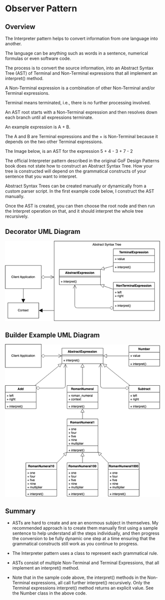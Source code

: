 # Observer Pattern
## Overview 
The Interpreter pattern helps to convert information from one language into another.

The language can be anything such as words in a sentence, numerical formulas or even software code.

The process is to convert the source information, into an Abstract Syntax Tree (AST) of Terminal and Non-Terminal expressions that all implement an interpret() method.

A Non-Terminal expression is a combination of other Non-Terminal and/or Terminal expressions.

Terminal means terminated, i.e., there is no further processing involved.

An AST root starts with a Non-Terminal expression and then resolves down each branch until all expressions terminate.

An example expression is A + B.

The A and B are Terminal expressions and the + is Non-Terminal because it depends on the two other Terminal expressions.

The Image below, is an AST for the expression 5 + 4 - 3 + 7 - 2

The official Interpreter pattern described in the original GoF Design Patterns book does not state how to construct an Abstract Syntax Tree. How your tree is constructed will depend on the grammatical constructs of your sentence that you want to interpret.

Abstract Syntax Trees can be created manually or dynamically from a custom parser script. In the first example code below, I construct the AST manually.

Once the AST is created, you can then choose the root node and then run the Interpret operation on that, and it should interpret the whole tree recursively.

## Decorator UML Diagram
![alt text](image.png)

## Builder Example UML Diagram
![alt text](image-1.png)

## Summary
- ASTs are hard to create and are an enormous subject in themselves. My recommended approach is to create them manually first using a sample sentence to help understand all the steps individually, and then progress the conversion to be fully dynamic one step at a time ensuring that the grammatical constructs still work as you continue to progress.

- The Interpreter pattern uses a class to represent each grammatical rule.

- ASTs consist of multiple Non-Terminal and Terminal Expressions, that all implement an interpret() method.

- Note that in the sample code above, the interpret() methods in the Non-Terminal expressions, all call further interpret() recursively. Only the Terminal expressions interpret() method returns an explicit value. See the Number class in the above code.